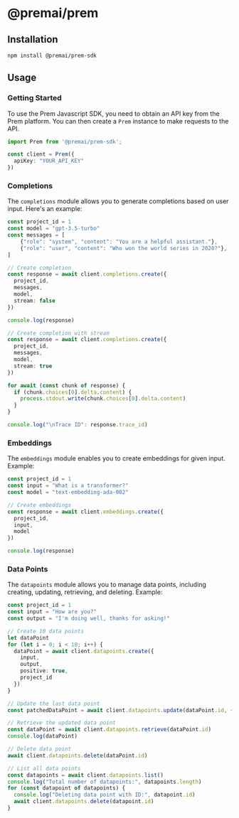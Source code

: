 # @premai/prem

## Installation

```bash
npm install @premai/prem-sdk
```

## Usage
### Getting Started
To use the Prem Javascript SDK, you need to obtain an API key from the Prem platform. You can then create a `Prem` instance to make requests to the API.

```typescript
import Prem from '@premai/prem-sdk';

const client = Prem({
  apiKey: "YOUR_API_KEY"
})
```

### Completions

The `completions` module allows you to generate completions based on user input. Here's an example:

```typescript
const project_id = 1
const model = "gpt-3.5-turbo"
const messages = [
    {"role": "system", "content": "You are a helpful assistant."},
    {"role": "user", "content": "Who won the world series in 2020?"},
]

// Create completion
const response = await client.completions.create({
  project_id,
  messages,
  model,
  stream: false
})

console.log(response)

// Create completion with stream
const response = await client.completions.create({
  project_id,
  messages,
  model,
  stream: true
})

for await (const chunk of response) {
  if (chunk.choices[0].delta.content) {
    process.stdout.write(chunk.choices[0].delta.content)
  }
}

console.log("\nTrace ID": response.trace_id)
```

### Embeddings

The `embeddings` module enables you to create embeddings for given input. Example:

```typescript
const project_id = 1
const input = "What is a transformer?"
const model = "text-embedding-ada-002"

// Create embeddings
const response = await client.embeddings.create({
  project_id,
  input,
  model
})

console.log(response)
```

### Data Points

The `datapoints` module allows you to manage data points, including creating, updating, retrieving, and deleting. Example:

```typescript
const project_id = 1
const input = "How are you?"
const output = "I'm doing well, thanks for asking!"

// Create 10 data points
let dataPoint
for (let i = 0; i < 10; i++) {
  dataPoint = await client.datapoints.create({
    input,
    output,
    positive: true,
    project_id
  })
}

// Update the last data point
const patchedDataPoint = await client.datapoints.update(dataPoint.id, { positive: false })

// Retrieve the updated data point
const dataPoint = await client.datapoints.retrieve(dataPoint.id)
console.log(dataPoint)

// Delete data point
await client.datapoints.delete(dataPoint.id)

// List all data points
const datapoints = await client.datapoints.list()
console.log("Total number of datapoints:", datapoints.length)
for (const datapoint of datapoints) {
  console.log("Deleting data point with ID:", datapoint.id)
  await client.datapoints.delete(datapoint.id)
}
```
